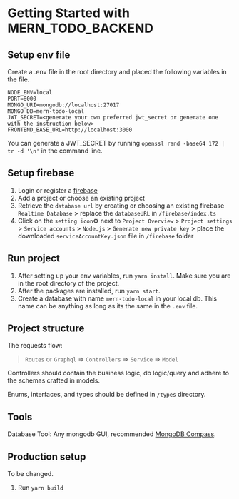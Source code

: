 # Getting Started with MERN_TODO_BACKEND

## Setup env file
Create a .env file in the root directory and placed the following variables in the file.

```
NODE_ENV=local
PORT=8000
MONGO_URI=mongodb://localhost:27017
MONGO_DB=mern-todo-local
JWT_SECRET=<generate your own preferred jwt_secret or generate one with the instruction below>
FRONTEND_BASE_URL=http://localhost:3000
```
You can generate a JWT_SECRET by running `openssl rand -base64 172 | tr -d '\n'` in the command line.

## Setup firebase
1. Login or register a [firebase](https://firebase.google.com/)
2. Add a project or choose an existing project
3. Retrieve the `database url` by creating or choosing an existing firebase `Realtime Database` > replace the `databaseURL` in `/firebase/index.ts`
4. Click on the `setting icon`:gear: next to `Project Overview` > `Project settings` > `Service accounts` > `Node.js` > `Generate new private key` > place the downloaded `serviceAccountKey.json` file in  `/firebase` folder

## Run project
1. After setting up your env variables, run `yarn install`. Make sure you are in the root directory of the project.
2. After the packages are installed, run `yarn start`.
3. Create a database with name `mern-todo-local` in your local db. This name can be anything as long as its the same in the `.env` file.

## Project structure
The requests flow:
> `Routes` or `Graphql` => `Controllers` => `Service` => `Model`

Controllers should contain the business logic, db logic/query and adhere to the schemas crafted in models.

Enums, interfaces, and types should be defined in `/types` directory.

## Tools
Database Tool: Any mongodb GUI, recommended [MongoDB Compass](https://www.nosqlbooster.com/).

## Production setup
To be changed.
1. Run `yarn build`